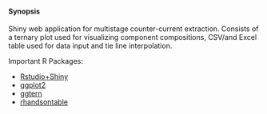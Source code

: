 #### Synopsis
Shiny web application for multistage counter-current extraction. Consists of a ternary plot used for visualizing component compositions, CSV/and Excel table used for data input and tie line interpolation. 

Important R Packages:

* [Rstudio+Shiny](https://www.rstudio.com/)
* [ggplot2](http://ggplot2.org/)
* [ggtern](www.ggtern.com)
* [rhandsontable](https://github.com/jrowen/rhandsontable)
